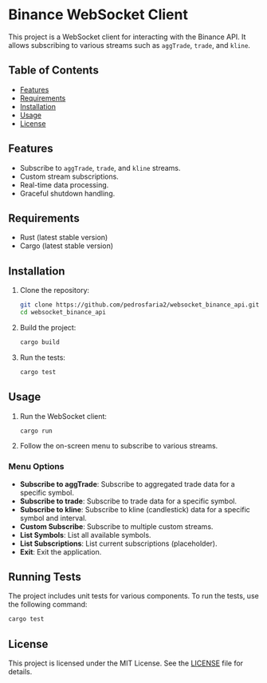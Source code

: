 # Binance WebSocket Client

This project is a WebSocket client for interacting with the Binance API. It allows subscribing to various streams such as `aggTrade`, `trade`, and `kline`.

## Table of Contents

- [Features](#features)
- [Requirements](#requirements)
- [Installation](#installation)
- [Usage](#usage)
- [License](#license)

## Features

- Subscribe to `aggTrade`, `trade`, and `kline` streams.
- Custom stream subscriptions.
- Real-time data processing.
- Graceful shutdown handling.

## Requirements

- Rust (latest stable version)
- Cargo (latest stable version)

## Installation

1. Clone the repository:
    ```sh
    git clone https://github.com/pedrosfaria2/websocket_binance_api.git
    cd websocket_binance_api
    ```

2. Build the project:
    ```sh
    cargo build
    ```

3. Run the tests:
    ```sh
    cargo test
    ```

## Usage

1. Run the WebSocket client:
    ```sh
    cargo run
    ```

2. Follow the on-screen menu to subscribe to various streams.

### Menu Options

- **Subscribe to aggTrade**: Subscribe to aggregated trade data for a specific symbol.
- **Subscribe to trade**: Subscribe to trade data for a specific symbol.
- **Subscribe to kline**: Subscribe to kline (candlestick) data for a specific symbol and interval.
- **Custom Subscribe**: Subscribe to multiple custom streams.
- **List Symbols**: List all available symbols.
- **List Subscriptions**: List current subscriptions (placeholder).
- **Exit**: Exit the application.

## Running Tests

The project includes unit tests for various components. To run the tests, use the following command:
```sh
cargo test
```

## License

This project is licensed under the MIT License. See the [LICENSE](LICENSE) file for details.
